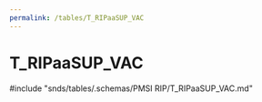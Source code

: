 ```yaml
---
permalink: /tables/T_RIPaaSUP_VAC
---
```

# T\_RIPaaSUP\_VAC
<!-- SPDX-License-Identifier: MPL-2.0 -->

<!-- ATTENTION : Ne pas supprimer ou modifier la ligne ci-dessous -->
#include "snds/tables/.schemas/PMSI RIP/T_RIPaaSUP_VAC.md"
<!-- ATTENTION : Ne pas supprimer ou modifier la ligne ci-dessus -->

